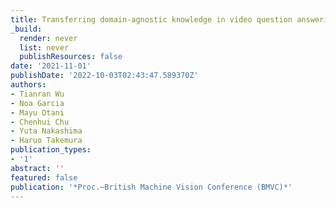 ```yaml
---
title: Transferring domain-agnostic knowledge in video question answering
_build:
  render: never
  list: never
  publishResources: false
date: '2021-11-01'
publishDate: '2022-10-03T02:43:47.589370Z'
authors:
- Tianran Wu
- Noa Garcia
- Mayu Otani
- Chenhui Chu
- Yuta Nakashima
- Haruo Takemura
publication_types:
- '1'
abstract: ''
featured: false
publication: '*Proc.~British Machine Vision Conference (BMVC)*'
---
```


